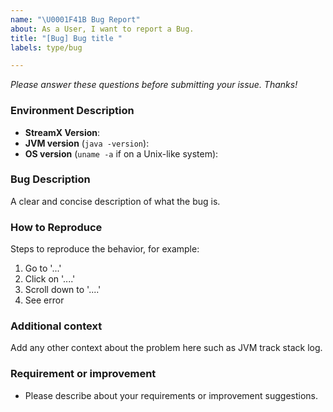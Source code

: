 ```yaml
---
name: "\U0001F41B Bug Report"
about: As a User, I want to report a Bug.
title: "[Bug] Bug title "
labels: type/bug

---
```

*Please answer these questions before submitting your issue. Thanks!*

### Environment Description
* **StreamX Version**: 
* **JVM version** (`java -version`):
* **OS version** (`uname -a` if on a Unix-like system):

### Bug Description
A clear and concise description of what the bug is. 

### How to Reproduce 
Steps to reproduce the behavior, for example:

1. Go to '...'
2. Click on '....'
3. Scroll down to '....'
4. See error

### Additional context
Add any other context about the problem here such as JVM track stack log.

### Requirement or improvement

- Please describe about your requirements or improvement suggestions.
